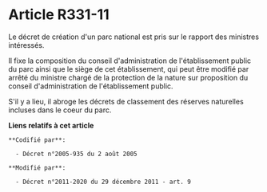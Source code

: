 # Article R331-11

Le décret de création d'un parc national est pris sur le rapport des ministres intéressés.

Il fixe la composition du conseil d'administration de l'établissement public du parc ainsi que le siège de cet établissement,
qui peut être modifié par arrêté du ministre chargé de la protection de la nature sur proposition du conseil d'administration
de l'établissement public.

S'il y a lieu, il abroge les décrets de classement des réserves naturelles incluses dans le coeur du parc.

**Liens relatifs à cet article**

	**Codifié par**:

	  - Décret n°2005-935 du 2 août 2005

	**Modifié par**:

	  - Décret n°2011-2020 du 29 décembre 2011 - art. 9
